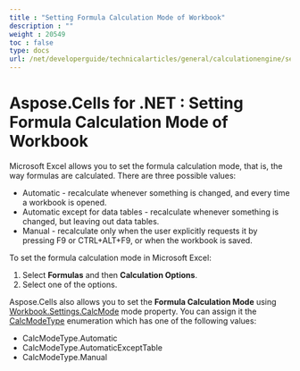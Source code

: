 ```yaml
---
title : "Setting Formula Calculation Mode of Workbook" 
description : "" 
weight : 20549 
toc : false
type: docs
url: /net/developerguide/technicalarticles/general/calculationengine/setting+formula+calculation+mode+of+workbook/
---
```


# Aspose.Cells for .NET : Setting Formula Calculation Mode of Workbook


Microsoft Excel allows you to set the formula calculation mode, that is, the way formulas are calculated. There are three possible values:

*   Automatic - recalculate whenever something is changed, and every time a workbook is opened.
*   Automatic except for data tables - recalculate whenever something is changed, but leaving out data tables.
*   Manual - recalculate only when the user explicitly requests it by pressing F9 or CTRL+ALT+F9, or when the workbook is saved.

To set the formula calculation mode in Microsoft Excel:

1.  Select **Formulas** and then **Calculation Options**.
2.  Select one of the options.

Aspose.Cells also allows you to set the **Formula Calculation Mode** using [Workbook.Settings.CalcMode](https://apireference.aspose.com/net/cells/aspose.cells/workbooksettings/properties/calcmode) mode property. You can assign it the [CalcModeType](https://apireference.aspose.com/net/cells/aspose.cells/calcmodetype) enumeration which has one of the following values:

*   CalcModeType.Automatic
*   CalcModeType.AutomaticExceptTable
*   CalcModeType.Manual

